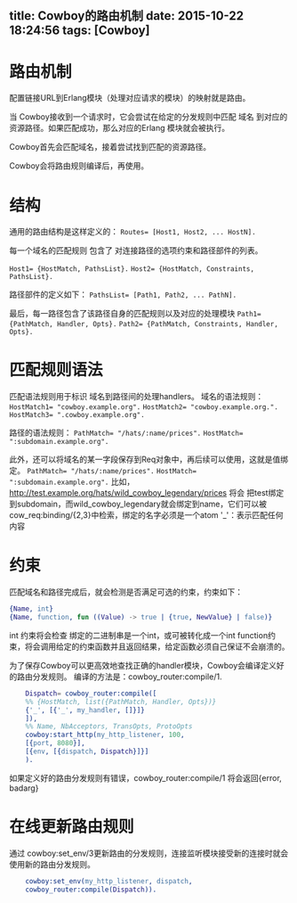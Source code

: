 title: Cowboy的路由机制
date: 2015-10-22 18:24:56
tags: [Cowboy]
---

路由机制
=====
配置链接URL到Erlang模块（处理对应请求的模块）的映射就是路由。

当 Cowboy接收到一个请求时，它会尝试在给定的分发规则中匹配 域名 到对应的资源路径。如果匹配成功，那么对应的Erlang 模块就会被执行。

Cowboy首先会匹配域名，接着尝试找到匹配的资源路径。

Cowboy会将路由规则编译后，再使用。


结构
=====
通用的路由结构是这样定义的：
`Routes= [Host1, Host2, ... HostN].`

每一个域名的匹配规则 包含了 对连接路径的选项约束和路径部件的列表。

`Host1= {HostMatch, PathsList}.`
`Host2= {HostMatch, Constraints, PathsList}.`

路径部件的定义如下：
`PathsList= [Path1, Path2, ... PathN].`

最后，每一路径包含了该路径自身的匹配规则以及对应的处理模块
`Path1= {PathMatch, Handler, Opts}.`
`Path2= {PathMatch, Constraints, Handler, Opts}.`

匹配规则语法
=====
匹配语法规则用于标识 域名到路径间的处理handlers。
域名的语法规则：
`HostMatch1= "cowboy.example.org".`
`HostMatch2= "cowboy.example.org.".`
`HostMatch3= ".cowboy.example.org".`

路径的语法规则：
`PathMatch= "/hats/:name/prices".`
`HostMatch= ":subdomain.example.org".`

此外，还可以将域名的某一字段保存到Req对象中，再后续可以使用，这就是值绑定。
`PathMatch= "/hats/:name/prices".`
`HostMatch= ":subdomain.example.org".`
比如，http://test.example.org/hats/wild_cowboy_legendary/prices 将会
把test绑定到subdomain，而wild_cowboy_legendary就会绑定到name，它们可以被cow_req:binding/{2,3}中检索，绑定的名字必须是一个atom
'_'：表示匹配任何内容

约束
=====
匹配域名和路径完成后，就会检测是否满足可选的约束，约束如下：
```erlang
{Name, int}
{Name, function, fun ((Value) -> true | {true, NewValue} | false)}
```
int 约束将会检查 绑定的二进制串是一个int，或可被转化成一个int
function约束，将会调用给定的约束函数并且返回结果，给定函数必须自己保证不会崩溃的。


为了保存Cowboy可以更高效地查找正确的handler模块，Cowboy会编译定义好的路由分发规则。
编译的方法是：cowboy_router:compile/1.
```erlang
	Dispatch= cowboy_router:compile([
    %% {HostMatch, list({PathMatch, Handler, Opts})}
    {'_', [{'_', my_handler, []}]}
	]),
	%% Name, NbAcceptors, TransOpts, ProtoOpts
	cowboy:start_http(my_http_listener, 100,
   	[{port, 8080}],
   	[{env, [{dispatch, Dispatch}]}]
	).
```
如果定义好的路由分发规则有错误，cowboy_router:compile/1 
将会返回{error, badarg}

在线更新路由规则
=====
通过 cowboy:set_env/3更新路由的分发规则，连接监听模块接受新的连接时就会使用新的路由分发规则。
```erlang
    cowboy:set_env(my_http_listener, dispatch,
    cowboy_router:compile(Dispatch)).
```




